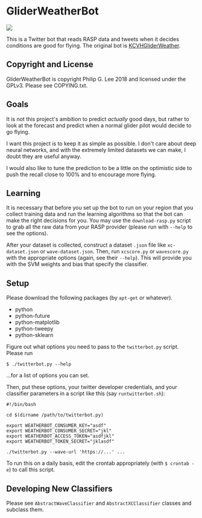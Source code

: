 # GliderWeatherBot

![](https://travis-ci.com/rocketman768/GliderWeatherBot.svg?branch=develop)

This is a Twitter bot that reads RASP data and tweets when it decides conditions are good for flying. The original bot is [KCVHGliderWeather](https://twitter.com/GliderKcvh).

## Copyright and License

GliderWeatherBot is copyright Philip G. Lee 2018 and licensed under the GPLv3. Please see COPYING.txt.

## Goals

It is not this project's ambition to predict _actually_ good days, but rather to look at the forecast and predict when a normal glider pilot would decide to go flying.

I want this project is to keep it as simple as possible. I don't care about deep neural networks, and with the extremely limited datasets we can make, I doubt they are useful anyway.

I would also like to tune the prediction to be a little on the optimistic side to push the recall close to 100% and to encourage more flying.

## Learning

It is necessary that before you set up the bot to run on your region that you collect training data and run the learning algorithms so that the bot can make the right decisions for you. You may use the `download-rasp.py` script to grab all the raw data from your RASP provider (please run with `--help` to see the options).

After your dataset is collected, construct a dataset `.json` file like `xc-dataset.json` or `wave-dataset.json`. Then, run `xcscore.py` or `wavescore.py` with the appropriate options (again, see their `--help`). This will provide you with the SVM weights and bias that specify the classifier.

## Setup

Please download the following packages (by `apt-get` or whatever).

 - python
 - python-future
 - python-matplotlib
 - python-tweepy
 - python-sklearn

Figure out what options you need to pass to the `twitterbot.py` script. Please run

    $ ./twitterbot.py --help

...for a list of options you can set.

Then, put these options, your twitter developer credentials, and your classifier parameters in a script like this (say `runtwitterbot.sh`):

    #!/bin/bash

    cd $(dirname /path/to/twitterbot.py)

    export WEATHERBOT_CONSUMER_KEY="asdf"
    export WEATHERBOT_CONSUMER_SECRET="jkl"
    export WEATHERBOT_ACCESS_TOKEN="asdfjkl"
    export WEATHERBOT_TOKEN_SECRET="jklasdf"

    ./twitterbot.py --wave-url 'https://...' ...

To run this on a daily basis, edit the crontab appropriately (with `$ crontab -e`) to call this script.

## Developing New Classifiers

Please see `AbstractWaveClassifier` and `AbstractXCClassifier` classes and subclass them.
